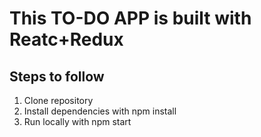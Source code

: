 # This TO-DO APP is built with Reatc+Redux
## Steps to follow
1. Clone repository
2. Install dependencies with npm install
3. Run locally with npm start